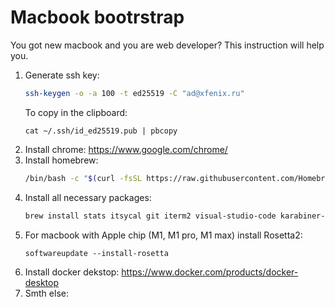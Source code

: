 # Macbook bootrstrap
You got new macbook and you are web developer? This instruction will help you.

1. Generate ssh key:
    ```bash
    ssh-keygen -o -a 100 -t ed25519 -C "ad@xfenix.ru"
    ```
    To copy in the clipboard:
    ```
    cat ~/.ssh/id_ed25519.pub | pbcopy
    ```
3. Install chrome: https://www.google.com/chrome/
4. Install homebrew:
    ```bash
    /bin/bash -c "$(curl -fsSL https://raw.githubusercontent.com/Homebrew/install/HEAD/install.sh)"
    ```
1. Install all necessary packages:
    ```bash
    brew install stats itsycal git iterm2 visual-studio-code karabiner-elements pyenv
    ```
1. For macbook with Apple chip (M1, M1 pro, M1 max) install Rosetta2: 
    ```
    softwareupdate --install-rosetta
    ```
1. Install docker dekstop: https://www.docker.com/products/docker-desktop
1. Smth else:
    ```bash
    
    ```

